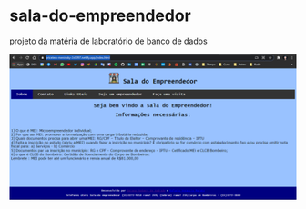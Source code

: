 # sala-do-empreendedor
projeto da matéria de laboratório de banco de dados

![alt text](https://github.com/darmiest/sala-do-empreendedor/blob/main/Capturar.PNG)
